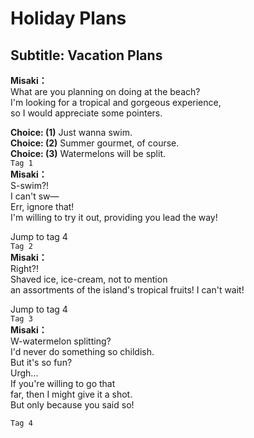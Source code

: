 # Holiday Plans

  
## Subtitle: Vacation Plans
  
**Misaki：**  
What are you planning on doing at the beach?  
I'm looking for a tropical and gorgeous experience,  
so I would appreciate some pointers.  
  
**Choice: (1)**  Just wanna swim.  
**Choice: (2)**  Summer gourmet, of course.  
**Choice: (3)**  Watermelons will be split.  
`Tag 1`  
**Misaki：**  
S-swim?!  
I can't sw—  
Err, ignore that!  
I'm willing to try it out, providing you lead the way!  
  
Jump to tag 4  
`Tag 2`  
**Misaki：**  
Right?!  
Shaved ice, ice-cream, not to mention  
an assortments of the island's tropical fruits! I can't wait!  
  
Jump to tag 4  
`Tag 3`  
**Misaki：**  
W-watermelon splitting?  
I'd never do something so childish.  
But it's so fun?  
Urgh...  
If you're willing to go that  
far, then I might give it a shot.  
But only because you said so!  
  
`Tag 4`  
